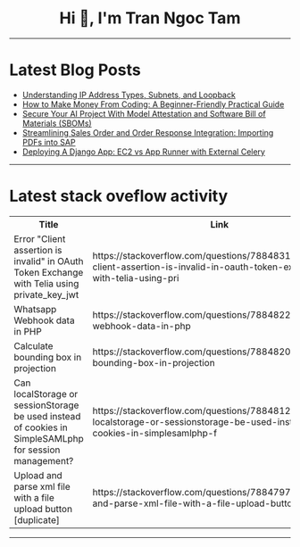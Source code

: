 <h1 align="center">Hi 👋, I'm Tran Ngoc Tam</h1>

---

# Latest Blog Posts 
<!-- BLOG-POST-LIST:START -->
- [Understanding IP Address Types, Subnets, and Loopback](https://dev.to/mohanavamsi0614/understanding-ip-address-types-subnets-and-loopback-3eoa)
- [How to Make Money From Coding: A Beginner-Friendly Practical Guide](https://dev.to/syakirurahman/how-to-make-money-from-coding-a-beginner-friendly-practical-guide-5532)
- [Secure Your AI Project With Model Attestation and Software Bill of Materials &lpar;SBOMs&rpar;](https://dev.to/kitops/secure-your-ai-project-with-model-attestation-and-software-bill-of-materials-sboms-5a7g)
- [Streamlining Sales Order and Order Response Integration: Importing PDFs into SAP](https://dev.to/hubbroker/streamlining-sales-order-and-order-response-integration-importing-pdfs-into-sap-1ccc)
- [Deploying A Django App: EC2 vs App Runner with External Celery](https://dev.to/yokwejuste/deploying-a-django-app-ec2-vs-app-runner-with-external-celery-2pne)
<!-- BLOG-POST-LIST:END -->

---

# Latest stack oveflow activity
<table>
  <tr><th>Title</th><th>Link</th></tr>
  <!-- STACKOVERFLOW:START --><tr><td>Error &quot;Client assertion is invalid&quot; in OAuth Token Exchange with Telia using private_key_jwt</td><td>https://stackoverflow.com/questions/78848315/error-client-assertion-is-invalid-in-oauth-token-exchange-with-telia-using-pri</td></tr><tr><td>Whatsapp Webhook data in PHP</td><td>https://stackoverflow.com/questions/78848224/whatsapp-webhook-data-in-php</td></tr><tr><td>Calculate bounding box in projection</td><td>https://stackoverflow.com/questions/78848207/calculate-bounding-box-in-projection</td></tr><tr><td>Can localStorage or sessionStorage be used instead of cookies in SimpleSAMLphp for session management?</td><td>https://stackoverflow.com/questions/78848123/can-localstorage-or-sessionstorage-be-used-instead-of-cookies-in-simplesamlphp-f</td></tr><tr><td>Upload and parse xml file with a file upload button [duplicate]</td><td>https://stackoverflow.com/questions/78847973/upload-and-parse-xml-file-with-a-file-upload-button</td></tr><!-- STACKOVERFLOW:END -->
</table>

---



